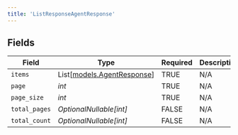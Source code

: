 ```yaml
---
title: 'ListResponseAgentResponse'
---
```



## Fields

| Field                                                    | Type                                                     | Required                                                 | Description                                              |
| -------------------------------------------------------- | -------------------------------------------------------- | -------------------------------------------------------- | -------------------------------------------------------- |
| `items`                                                  | List[[models.AgentResponse](/python-sdk-docs/models/components/agentresponse)] | TRUE                                       | N/A                                                      |
| `page`                                                   | *int*                                                    | TRUE                                       | N/A                                                      |
| `page_size`                                              | *int*                                                    | TRUE                                       | N/A                                                      |
| `total_pages`                                            | *OptionalNullable[int]*                                  | FALSE                                       | N/A                                                      |
| `total_count`                                            | *OptionalNullable[int]*                                  | FALSE                                       | N/A                                                      |
